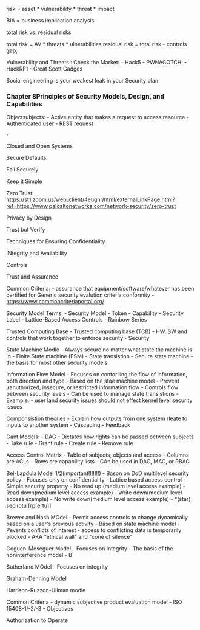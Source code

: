 risk = asset * vulnerability * threat * impact

BIA = business implication analysis



total risk vs. residual risks

total risk = AV * threats * ulnerabilities
residual risk = total risk - controls gap,

Vulnerability and Threats :
    Check the Market:
        - Hack5
        - PWNAGOTCHI
        - HackRF1
        - Great Scott Gadges

Social engineering is your weakest leak
in your Security plan



### Chapter 8Principles of Security Models, Design, and Capabilities

Objectsubjects:
    -   Active entity that makes a request
        to access resource
        -   Authenticated user
        -   REST request

    -   

Closed and Open Systems

Secure Defaults


Fail Securely


Keep it Simple


Zero Trust:
    https://st1.zoom.us/web_client/4eughr/html/externalLinkPage.html?ref=https://www.paloaltonetworks.com/network-security/zero-trust

Privacy by Design

Trust but Verify

Techniques for Ensuring Confidentiality

INtegrity and Availability

Controls

Trust and Assurance


Common Criteria:
    -   assurance that equipment/software/whatever has been certified for Generic security evalution criteria conformity
    -   https://www.commoncriteriaportal.org/


Security Model Terms:
    -   Security Model
    -   Token
    -   Capability
    -   Security Label
    -   Lattice-Based Access Controls
    -   Rainbow Series


Trusted Computing Base
    - Trusted computing base (TCB)
    - HW, SW and controls that work together to enforce security
    - Security


State Machine Modle
    -   Always secure no matter what state the machine is in
    -   Finite State machine (FSM)
    -   State transistion
    -   Secure state machine
    -   the basis for most other security models


Information Flow Model
    -   Focuses on contorlling the flow of information, both direction and type
    -   Based on the stae machine model
    -   Prevent uanuthorized, insecure, or restricted information flow
    -   Controls flow between security levels
    -   Can be used to manage state transistions
    -   Example:
        -   user land security issues should not effect kernel level security issues

Componsistion theories
    -    Explain how  outputs from one system rleate to inputs to another system
    -    Cascading
    -    Feedback

Gant Models:
    -   DAG
    -   Dictates how rights can be passed between subjects
    -   Take rule
    -   Grant rule
    -   Create rule
    -   Remove rule

Access Control Matrix
    -   Table of subjects, objects and access
    -   Columns are ACLs
    -   Rows are capability lists
    -   CAn be used in DAC, MAC, or RBAC

Bel-Lapdula Model 1/2(important!!!!!!!)
    - Bason on DoD multilevel security policy
    - Focuses only on confidentiality
    - Lattice based access control
    - Simple security property
      - No read up (medium level access example)
      - Read down(medium level access example)
      - Write down(medium level access example)
      - No write down(medium level access example)
      - *(star) secirotu [rp[ertu]]

Brewer and Nash MOdel
    - Permit access controls to change dynamically based on a user's previous activity
    - Based on state machine model
    - Pevents conflicts of interest
    - access to conflicting data is temporarily blocked
    - AKA "ethical wall" and "cone of silence"


Goguen-Meseguer Model
    -   Focuses on integrity
    -   The basis of the noninterference model
    -   B

Sutherland MOdel
    -   Focuses on integrity
  
Graham-Denning Model


Harrison-Ruzzon-Ullman modle


Common Criteria
    -   dynamic subjective product evaluation model
    -   ISO 15408-1/-2/-3
    -   Objectives

Authorization to Operate
